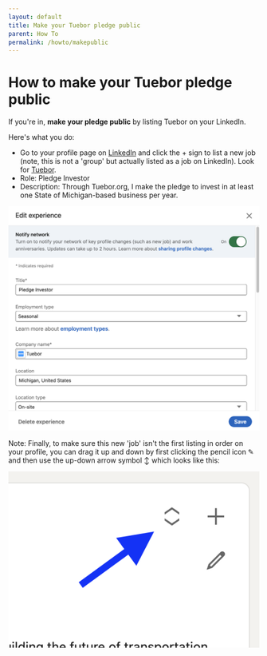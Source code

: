 ```yaml
---
layout: default
title: Make your Tuebor pledge public
parent: How To
permalink: /howto/makepublic
---
```


# How to make your Tuebor pledge public

If you're in, **make your pledge public** by listing Tuebor on your LinkedIn.

Here's what you do:

- Go to your profile page on [LinkedIn](https://www.linkedin.com/in/) and click the + sign to list a new job (note, this is not a 'group' but actually listed as a job on LinkedIn). Look for [Tuebor](https://linkedin.com/company/tuebororg).
- Role: Pledge Investor
- Description: Through Tuebor.org, I make the pledge to invest in at least one State of Michigan-based business per year. 

![](/assets/images/linkedin-post.png)

Note: Finally, to make sure this new 'job' isn't the first listing in order on your profile, you can drag it up and down by first clicking the pencil icon ✎ and then use the up-down arrow symbol ↕ which looks like this:

![](/assets/images/linkedin-arrow.png)
